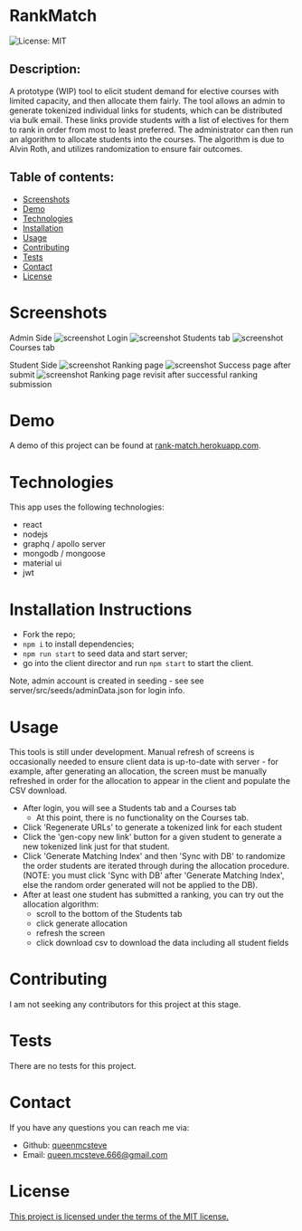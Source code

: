 # RankMatch

![License: MIT](https://img.shields.io/badge/License-MIT-yellow.svg)

## Description:

A prototype (WIP) tool to elicit student demand for elective courses with limited capacity, and then allocate them fairly. The tool allows an admin to generate tokenized individual links for students, which can be distributed via bulk email. These links provide students with a list of electives for them to rank in order from most to least preferred. The administrator can then run an algorithm to allocate students into the courses. The algorithm is due to Alvin Roth, and utilizes randomization to ensure fair outcomes.

## Table of contents:

- [Screenshots](#screenshots)
- [Demo](#demo)
- [Technologies](#technologies)
- [Installation](#installation)
- [Usage](#usage)
- [Contributing](#contributing)
- [Tests](#tests)
- [Contact](#contact)
- [License](#license)

# Screenshots

Admin Side
![screenshot](./client/public/screenshot_login.jpg)
Login
![screenshot](./client/public/screenshot_students-tab.jpg)
Students tab
![screenshot](./client/public/screenshot_courses-tab.jpg)
Courses tab

Student Side
![screenshot](./client/public/screenshot_student-ranking_page.jpg)
Ranking page
![screenshot](./client/public/screenshot_student-submit-success_page.jpg)
Success page after submit
![screenshot](./client/public/screenshot_student-ranking-page-after-submit.jpg)
Ranking page revisit after successful ranking submission

# Demo

A demo of this project can be found at [rank-match.herokuapp.com](https://rank-match.herokuapp.com).

# Technologies

This app uses the following technologies:

- react
- nodejs
- graphq / apollo server
- mongodb / mongoose
- material ui
- jwt

# Installation Instructions

- Fork the repo;
- `npm i` to install dependencies;
- `npm run start` to seed data and start server;
- go into the client director and run `npm start` to start the client.

Note, admin account is created in seeding - see see server/src/seeds/adminData.json for login info.

# Usage

This tools is still under development. Manual refresh of screens is occasionally needed to ensure client data is up-to-date with server - for example, after generating an allocation, the screen must be manually refreshed in order for the allocation to appear in the client and populate the CSV download.

- After login, you will see a Students tab and a Courses tab
  - At this point, there is no functionality on the Courses tab.
- Click 'Regenerate URLs' to generate a tokenized link for each student
- Click the 'gen-copy new link' button for a given student to generate a new tokenized link just for that student.
- Click 'Generate Matching Index' and then 'Sync with DB' to randomize the order students are iterated through during the allocation procedure. (NOTE: you must click 'Sync with DB' after 'Generate Matching Index', else the random order generated will not be applied to the DB).
- After at least one student has submitted a ranking, you can try out the allocation algorithm:
  - scroll to the bottom of the Students tab
  - click generate allocation
  - refresh the screen
  - click download csv to download the data including all student fields

# Contributing

I am not seeking any contributors for this project at this stage.

# Tests

There are no tests for this project.

# Contact

If you have any questions you can reach me via:

- Github: [queenmcsteve](https://github.com/queenmcsteve)
- Email: [queen.mcsteve.666@gmail.com](mailto:queen.mcsteve.666@gmail.com)

# License

[This project is licensed under the terms of the MIT license.](https://opensource.org/licenses/MIT)
